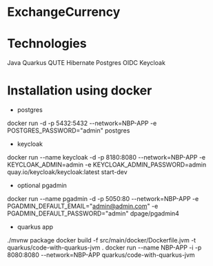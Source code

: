 # ExchangeCurrency

# Technologies

Java
Quarkus
QUTE
Hibernate
Postgres
OIDC
Keycloak


# Installation using docker

- postgres

docker run -d -p 5432:5432 --network=NBP-APP -e POSTGRES_PASSWORD="admin" postgres

- keycloak

docker run --name keycloak -d -p 8180:8080 --network=NBP-APP
-e KEYCLOAK_ADMIN=admin
-e KEYCLOAK_ADMIN_PASSWORD=admin quay.io/keycloak/keycloak:latest start-dev

- optional pgadmin

docker run --name pgadmin -d -p 5050:80 --network=NBP-APP
-e PGADMIN_DEFAULT_EMAIL="admin@admin.com"
-e PGADMIN_DEFAULT_PASSWORD="admin"  dpage/pgadmin4

- quarkus app

./mvnw package
docker build -f src/main/docker/Dockerfile.jvm -t quarkus/code-with-quarkus-jvm .
docker run --name NBP-APP -i -p 8080:8080 --network=NBP-APP quarkus/code-with-quarkus-jvm
